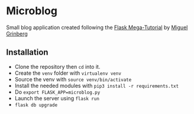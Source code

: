 # Microblog

Small blog application created following the [Flask Mega-Tutorial](https://blog.miguelgrinberg.com/post/the-flask-mega-tutorial-part-i-hello-world) by [Miguel Grinberg](https://github.com/miguelgrinberg)

## Installation

- Clone the repository then `cd` into it.
- Create the `venv` folder with `virtualenv venv`
- Source the venv with `source venv/bin/activate`
- Install the needed modules with `pip3 install -r requirements.txt`
- Do `export FLASK_APP=microblog.py`
- Launch the server using `flask run`
- `flask db upgrade`